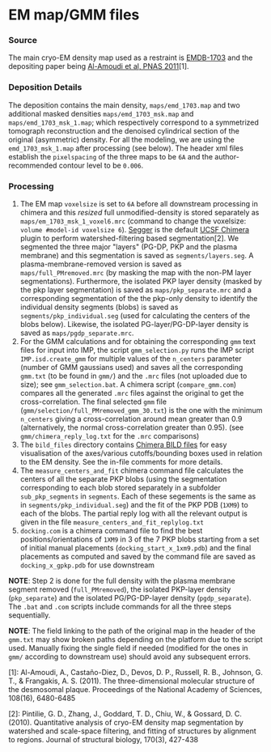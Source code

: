 # EM map/GMM files


### Source
The main cryo-EM density map used as a restraint is [EMDB-1703](https://www.ebi.ac.uk/pdbe/entry/emdb/EMD-1703) and the depositing paper being [Al-Amoudi et al, PNAS 2011](doi.org/10.1073/pnas.1019469108)\[1\]. 

### Deposition Details
The deposition contains the main density, `maps/emd_1703.map` and two additional masked densities `maps/emd_1703_msk.map` and `maps/emd_1703_msk_1.map`; which respectively correspond to a symmetrized tomograph reconstruction and the denoised cylindrical section of the original (asymmetric) density. For all the modeling, we are using the `emd_1703_msk_1.map` after processing (see below). The header xml files establish the `pixelspacing` of the three maps to be `6A` and the author-recommended contour level to be `0.006`. 

### Processing 
1. The EM map `voxelsize` is set to `6A` before all downstream processing in chimera and this *resized* full unmodified-density is stored separately as `maps/em_1703_msk_1_voxel6.mrc` (command to change the voxelsize: `volume #model-id voxelsize 6`). [Segger](https://github.com/gregdp/segger) is the default [UCSF Chimera](https://www.cgl.ucsf.edu/chimera/) plugin to perform watershed-filtering based segmentation\[2\]. We segmented the three major "layers" (PG-DP, PKP and the plasma membrane) and this segmentation is saved as `segments/layers.seg`. A plasma-membrane-removed version is saved as `maps/full_PMremoved.mrc` (by masking the map with the non-PM layer segmentations). Furthermore, the isolated PKP layer density (masked by the pkp layer segmentation) is saved as `maps/pkp_separate.mrc` and a corresponding segmentation of the the pkp-only density to identify the individual density segments (blobs) is saved as `segments/pkp_individual.seg` (used for calculating the centers of the blobs below). Likewise, the isolated PG-layer/PG-DP-layer density is saved as `maps/pgdp_separate.mrc`.
2. For the GMM calculations and for obtaining the corresponding `gmm` text files for input into IMP, the script `gmm_selection.py` runs the IMP script `IMP.isd.create_gmm` for multiple values of the `n_centers` parameter (number of GMM gaussians used) and saves all the corresponding `gmm.txt` (to be found in `gmm/`) and the `.mrc` files (not uploaded due to size); see `gmm_selection.bat`. A chimera script (`compare_gmm.com`) compares all the generated `.mrc` files against the original to get the cross-correlation. The final selected `gmm` file (`gmm/selection/full_PMremoved_gmm_30.txt`) is the one with the minimum `n_centers` giving a cross-correlation around mean greater than 0.9 (alternatively, the normal cross-correlation greater than 0.95). (see `gmm/chimera_reply_log.txt` for the `.mrc` comparisons)
3. The `bild_files` directory contains [Chimera BILD files](https://www.cgl.ucsf.edu/chimera/docs/UsersGuide/bild.html) for easy visualisation of the axes/various cutoffs/bounding boxes used in relation to the EM density. See the in-file comments for more details.
4. The `measure_centers_and_fit` chimera command file calculates the centers of all the separate PKP blobs (using the segmentation corresponding to each blob stored separately in a subfolder `sub_pkp_segments` in `segments`. Each of these segements is the same as in `segments/pkp_individual.seg`) and the fit of the PKP PDB (`1XM9`) to each of the blobs. The partial reply log with all the relevant output is given in the file `measure_centers_and_fit_replylog.txt`
5. `docking.com` is a chimera command file to find the best positions/orientations of `1XM9` in 3 of the 7 PKP blobs starting from a set of initial manual placements (`docking_start_x_1xm9.pdb`) and the final placements as computed and saved by the command file are saved as `docking_x_gpkp.pdb` for use downstream

**NOTE**: Step 2 is done for the full density with the plasma membrane segment removed (`full_PMremoved`), the isolated PKP-layer density (`pkp_separate`) and the isolated PG/PG-DP-layer density (`pgdp_separate`). The `.bat` and `.com` scripts include commands for all the three steps sequentially.

**NOTE**: The field linking to the path of the original map in the header of the `gmm.txt` may show broken paths depending on the platform due to the script used. Manually fixing the single field if needed (modified for the ones in `gmm/` according to downstream use) should avoid any subsequent errors.

\[1\]: Al-Amoudi, A., Castaño-Diez, D., Devos, D. P., Russell, R. B., Johnson, G. T., & Frangakis, A. S. (2011). The three-dimensional molecular structure of the desmosomal plaque. Proceedings of the National Academy of Sciences, 108(16), 6480-6485

\[2\]: Pintilie, G. D., Zhang, J., Goddard, T. D., Chiu, W., & Gossard, D. C. (2010). Quantitative analysis of cryo-EM density map segmentation by watershed and scale-space filtering, and fitting of structures by alignment to regions. Journal of structural biology, 170(3), 427-438
